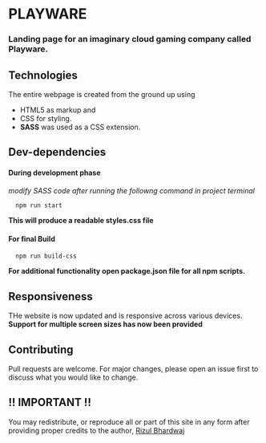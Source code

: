 # PLAYWARE

### Landing page for an imaginary cloud gaming company called Playware.

## Technologies

The entire webpage is created from the ground up using 
- HTML5 as markup and 
- CSS for styling. 
- **SASS** was used as a CSS extension. 

## Dev-dependencies

#### During development phase
*modify SASS code after running the followng command in project terminal*
```bash
  npm run start
```
**This will produce a readable styles.css file**

#### For final Build
```bash
  npm run build-css
```

**For additional functionality open package.json file for all npm scripts.**


## Responsiveness
THe website is now updated and is responsive across various devices.
**Support for multiple screen sizes has now been provided**


## Contributing
Pull requests are welcome. For major changes, please open an issue first to discuss what you would like to change.


## !! IMPORTANT !!
You may redistribute, or reproduce all or part of this site in any form after 
providing proper credits to the author, [Rizul Bhardwaj](https://www.linkedin.com/in/rizul)

